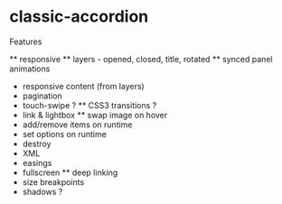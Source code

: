 classic-accordion
=================

Features

** responsive
** layers - opened, closed, title, rotated
** synced panel animations
* responsive content (from layers)
* pagination
* touch-swipe ?
** CSS3 transitions ?
* link & lightbox
** swap image on hover
* add/remove items on runtime
* set options on runtime
* destroy
* XML
* easings
* fullscreen
** deep linking
* size breakpoints
* shadows ?